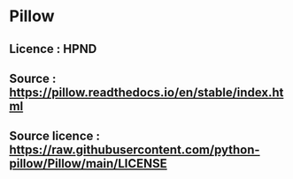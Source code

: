 # Pillow
## Licence : HPND
## Source : https://pillow.readthedocs.io/en/stable/index.html
## Source licence : https://raw.githubusercontent.com/python-pillow/Pillow/main/LICENSE